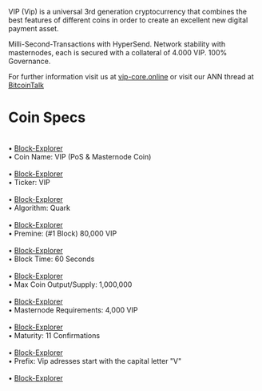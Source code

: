 VIP (Vip) is a universal 3rd generation cryptocurrency that combines the best features of different coins
in order to create an excellent new digital payment asset.

Milli-Second-Transactions with HyperSend.
Network stability with masternodes, each is secured with a collateral of 4.000 VIP. 100% Governance.

For further information visit us at [vip-core.online](https://vip-core.online/) or visit our ANN thread at [BitcoinTalk](https://bitcointalk.org)

# Coin Specs

<br>• [Block-Explorer](http://168.235.85.54:3001/)</br>
• Coin Name: VIP (PoS & Masternode Coin)</br>
<br>• [Block-Explorer](http://168.235.85.54:3001/)</br>
• Ticker: VIP  </br>
<br>• [Block-Explorer](http://168.235.85.54:3001/)</br>
• Algorithm: Quark  </br>
<br>• [Block-Explorer](http://168.235.85.54:3001/)</br>
• Premine: (#1 Block) 80,000 VIP</br>
<br>• [Block-Explorer](http://168.235.85.54:3001/)</br>
• Block Time: 60 Seconds  </br>
<br>• [Block-Explorer](http://168.235.85.54:3001/)</br>
• Max Coin Output/Supply: 1,000,000  </br>
<br>• [Block-Explorer](http://168.235.85.54:3001/)</br>
• Masternode Requirements: 4,000 VIP  </br>
<br>• [Block-Explorer](http://168.235.85.54:3001/)</br>
• Maturity: 11 Confirmations  </br>
<br>• [Block-Explorer](http://168.235.85.54:3001/)</br>
• Prefix: Vip adresses start with the capital letter "V"  </br>
<br>• [Block-Explorer](http://168.235.85.54:3001/)</br>

